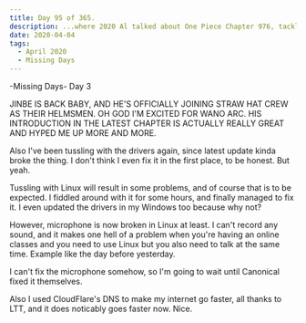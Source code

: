 ```yaml
---
title: Day 95 of 365.
description: ...where 2020 Al talked about One Piece Chapter 976, tackling yet another ubuntu drivers issues, and listened to LTT's tips in the third day of his week-long series of Missing Days.
date: 2020-04-04
tags:
  - April 2020
  - Missing Days
---
```


-Missing Days-
Day 3

JINBE IS BACK BABY, AND HE'S OFFICIALLY JOINING STRAW HAT CREW AS THEIR HELMSMEN. OH GOD I'M EXCITED FOR WANO ARC. HIS INTRODUCTION IN THE LATEST CHAPTER IS ACTUALLY REALLY GREAT AND HYPED ME UP MORE AND MORE.

Also I've been tussling with the drivers again, since latest update kinda broke the thing. I don't think I even fix it in the first place, to be honest. But yeah.

Tussling with Linux will result in some problems, and of course that is to be expected. I fiddled around with it for some hours, and finally managed to fix it. I even updated the drivers in my Windows too because why not?

However, microphone is now broken in Linux at least. I can't record any sound, and it makes one hell of a problem when you're having an online classes and you need to use Linux but you also need to talk at the same time. Example like the day before yesterday.

I can't fix the microphone somehow, so I'm going to wait until Canonical fixed it themselves.

Also I used CloudFlare's DNS to make my internet go faster, all thanks to LTT, and it does noticably goes faster now. Nice.

